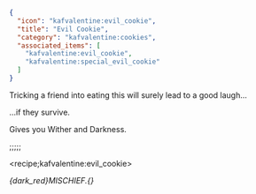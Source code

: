 ```json
{
  "icon": "kafvalentine:evil_cookie",
  "title": "Evil Cookie",
  "category": "kafvalentine:cookies",
  "associated_items": [
    "kafvalentine:evil_cookie",
    "kafvalentine:special_evil_cookie"
  ]
}
```

Tricking a friend into eating this will surely lead to a good laugh...

...if they survive.

Gives you Wither and Darkness.

;;;;;

<recipe;kafvalentine:evil_cookie>

*{dark_red}MISCHIEF.{}*